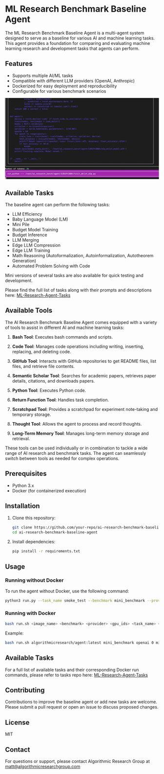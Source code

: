 # ML Research Benchmark Baseline Agent

The ML Research Benchmark Baseline Agent is a multi-agent system designed to serve as a baseline for various AI and machine learning tasks. This agent provides a foundation for comparing and evaluating machine learning research and development tasks that agents can perform.

## Features

- Supports multiple AI/ML tasks
- Compatible with different LLM providers (OpenAI, Anthropic)
- Dockerized for easy deployment and reproducibility
- Configurable for various benchmark scenarios


[![Example Video](./img/example1.png)](https://www.youtube.com/watch?v=Xhpe8MHk56w)

## Available Tasks

The baseline agent can perform the following tasks:

- LLM Efficiency
- Baby Language Model (LM)
- Mini Pile
- Budget Model Training
- Budget Inference
- LLM Merging
- Edge LLM Compression
- Edge LLM Training
- Math Reasoning (Autoformalization, Autoinformalization, Autotheorem Generation)
- Automated Problem Solving with Code

Mini versions of several tasks are also available for quick testing and development.

Please find the full list of tasks along with their prompts and descriptions here: [ML-Research-Agent-Tasks](https://github.com/AlgorithmicResearchGroup/ML-Research-Agent-Tasks)

## Available Tools

The AI Research Benchmark Baseline Agent comes equipped with a variety of tools to assist in different AI and machine learning tasks:

1. **Bash Tool**: Executes bash commands and scripts.

2. **Code Tool**: Manages code operations including writing, inserting, replacing, and deleting code.

3. **GitHub Tool**: Interacts with GitHub repositories to get README files, list files, and retrieve file contents.

4. **Semantic Scholar Tool**: Searches for academic papers, retrieves paper details, citations, and downloads papers.

5. **Python Tool**: Executes Python code.

6. **Return Function Tool**: Handles task completion.

7. **Scratchpad Tool**: Provides a scratchpad for experiment note-taking and temporary storage.

8. **Thought Tool**: Allows the agent to process and record thoughts.

9. **Long-Term Memory Tool**: Manages long-term memory storage and retrieval.

These tools can be used individually or in combination to tackle a wide range of AI research and benchmark tasks. The agent can seamlessly switch between tools as needed for complex operations.

## Prerequisites

- Python 3.x
- Docker (for containerized execution)

## Installation

1. Clone this repository:
   ```bash
   git clone https://github.com/your-repo/ai-research-benchmark-baseline-agent.git
   cd ai-research-benchmark-baseline-agent
   ```

2. Install dependencies:
   ```bash
   pip install -r requirements.txt
   ```

## Usage

### Running without Docker

To run the agent without Docker, use the following command:

```bash
python3 run.py --task_name smoke_test --benchmark mini_benchmark --provider openai
```

### Running with Docker

```bash
bash run.sh <image_name> <benchmark> <provider> <gpu_ids> <task_name> <time_limit> <env_file_path>
```

Example:
```bash
bash run.sh algorithmicresearch/agent:latest mini_benchmark openai 0 mini_mini_pile 2h /home/ubuntu/.env
```

## Available Tasks

For a full list of available tasks and their corresponding Docker run commands, please refer to tasks repo here: [ML-Research-Agent-Tasks](https://github.com/AlgorithmicResearchGroup/ML-Research-Agent-Tasks)

## Contributing

Contributions to improve the baseline agent or add new tasks are welcome. Please submit a pull request or open an issue to discuss proposed changes.

## License

MIT

## Contact

For questions or support, please contact Algorithmic Research Group at matt@algorithmicresearchgroup.com